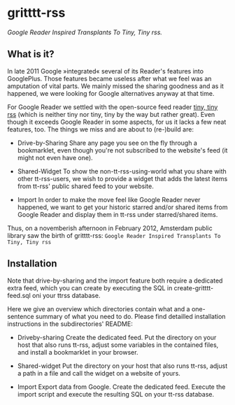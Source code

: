 # gritttt-rss

*Google Reader Inspired Transplants To Tiny, Tiny rss.*

## What is it?

In late 2011 Google »integrated« several of its Reader's features into GooglePlus. Those features became useless after what we feel was an amputation of vital parts. We mainly missed the sharing goodness and as it happened, we were looking for Google alternatives anyway at that time.

For Google Reader we settled with the open-source feed reader [tiny, tiny rss](http://www.tt-rss.org) (which is neither tiny nor tiny, tiny by the way but rather great). Even though it exceeds Google Reader in some aspects, for us it lacks a few neat features, too. The things we miss and are about to (re-)build are:

* Drive-by-Sharing
  Share any page you see on the fly through a bookmarklet, even though you're not subscribed to the website's feed (it might not even have one).

* Shared-Widget
  To show the non-tt-rss-using-world what you share with other tt-rss-users, we wish to provide a widget that adds the latest items from tt-rss' public shared feed to your website.

* Import
  In order to make the move feel like Google Reader never happened, we want to get your historic starred and/or shared items from Google Reader and display them in tt-rss under starred/shared items.


Thus, on a novemberish afternoon in February 2012, Amsterdam public library saw the birth of gritttt-rss:
`Google Reader Inspired Transplants To Tiny, Tiny rss`


## Installation

Note that drive-by-sharing and the import feature both require a dedicated extra feed, which you can create by executing the SQL in create-gritttt-feed.sql oni your ttrss database.  
  
Here we give an overview which directories contain what and a one-sentence summary of what you need to do.
Please find detailled installation instructions in the subdirectories' README:

* Driveby-sharing
  Create the dedicated feed. Put the directory on your host that also runs tt-rss, adjust some variables in the contained files, and install a bookmarklet in your browser.

* Shared-widget
  Put the directory on your host that also runs tt-rss, adjust a path in a file and call the widget on a website of yours.

* Import
  Export data from Google. Create the dedicated feed. Execute the import script and execute the resulting SQL on your tt-rss database.  
